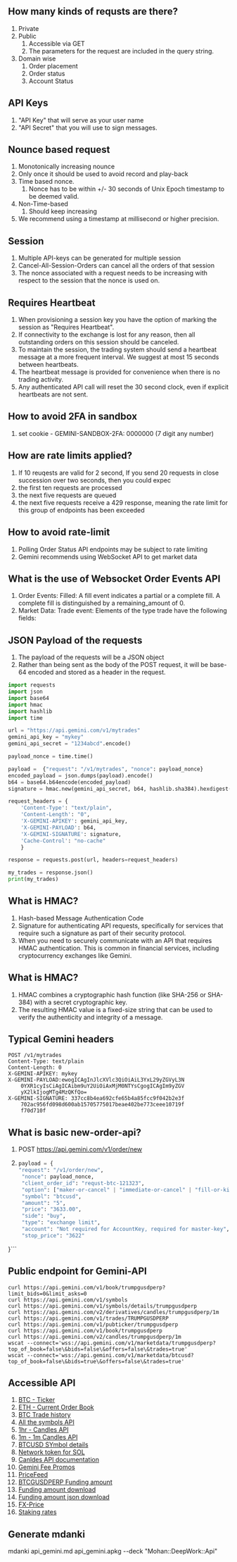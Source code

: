 ## How many kinds of requsts are there?
1. Private
2. Public
    1. Accessible via GET
    2. The parameters for the request are included in the query string.
3. Domain wise
   1. Order placement
   2. Order status
   3. Account Status

## API Keys
1. "API Key" that will serve as your user name
1. "API Secret" that you will use to sign messages.

## Nounce based request
1. Monotonically increasing nounce
1. Only once it should be used to avoid record and play-back
1. Time based nonce. 
   1. Nonce has to be within +/- 30 seconds of Unix Epoch timestamp to be deemed valid.
1. Non-Time-based
   1. Should keep increasing   
1. We recommend using a timestamp at millisecond or higher precision.   

## Session
1. Multiple API-keys can be generated for multiple session
1. Cancel-All-Session-Orders can cancel all the orders of that session
1. The nonce associated with a request needs to be increasing with respect to the session that the nonce is used on.

## Requires Heartbeat
1. When provisioning a session key you have the option of marking the session as "Requires Heartbeat".
1. If connectivity to the exchange is lost for any reason, then all outstanding orders on this session should be canceled.
1. To maintain the session, the trading system should send a heartbeat message at a more frequent interval. We suggest at most 15 seconds between heartbeats.
1. The heartbeat message is provided for convenience when there is no trading activity. 
1. Any authenticated API call will reset the 30 second clock, even if explicit heartbeats are not sent.

## How to avoid 2FA in sandbox
1. set cookie - GEMINI-SANDBOX-2FA: 0000000 (7 digit any number)

## How are rate limits applied?

1. If 10 reuqests are valid for 2 second, If you send 20 requests in close succession over two seconds, then you could expec
1. the first ten requests are processed
1. the next five requests are queued
1. the next five requests receive a 429 response, meaning the rate limit for this group of endpoints has been exceeded


## How to avoid rate-limit
1. Polling Order Status API endpoints may be subject to rate limiting
1. Gemini recommends using WebSocket API to get market data

## What is the use of Websocket Order Events API
1. Order Events: Filled: A fill event indicates a partial or a complete fill. A complete fill is distinguished by a remaining_amount of 0.
1. Market Data: Trade event: Elements of the type trade have the following fields:


## JSON Payload of the requests
1. The payload of the requests will be a JSON object
1. Rather than being sent as the body of the POST request, it will be base-64 encoded and stored as a header in the request.

```python
import requests
import json
import base64
import hmac
import hashlib
import time

url = "https://api.gemini.com/v1/mytrades"
gemini_api_key = "mykey"
gemini_api_secret = "1234abcd".encode()

payload_nonce = time.time()

payload =  {"request": "/v1/mytrades", "nonce": payload_nonce}
encoded_payload = json.dumps(payload).encode()
b64 = base64.b64encode(encoded_payload)
signature = hmac.new(gemini_api_secret, b64, hashlib.sha384).hexdigest()

request_headers = {
    'Content-Type': "text/plain",
    'Content-Length': "0",
    'X-GEMINI-APIKEY': gemini_api_key,
    'X-GEMINI-PAYLOAD': b64,
    'X-GEMINI-SIGNATURE': signature,
    'Cache-Control': "no-cache"
    }

response = requests.post(url, headers=request_headers)

my_trades = response.json()
print(my_trades)
```

## What is HMAC?
1. Hash-based Message Authentication Code
1. Signature for authenticating API requests, specifically for services that require such a signature as part of their security protocol.
1. When you need to securely communicate with an API that requires HMAC authentication. This is common in financial services, including cryptocurrency exchanges like Gemini.

## What is HMAC?
1. HMAC combines a cryptographic hash function (like SHA-256 or SHA-384) with a secret cryptographic key. 
1. The resulting HMAC value is a fixed-size string that can be used to verify the authenticity and integrity of a message.

## Typical Gemini headers

```
POST /v1/mytrades
Content-Type: text/plain
Content-Length: 0
X-GEMINI-APIKEY: mykey
X-GEMINI-PAYLOAD:ewogICAgInJlcXVlc3QiOiAiL3YxL29yZGVyL3N
    0YXR1cyIsCiAgICAibm9uY2UiOiAxMjM0NTYsCgogICAgIm9yZGV
    yX2lkIjogMTg4MzQKfQo=
X-GEMINI-SIGNATURE: 337cc8b4ea692cfe65b4a85fcc9f042b2e3f
    702ac956fd098d600ab15705775017beae402be773ceee10719f
    f70d710f
```

## What is basic new-order-api?

1. POST https://api.gemini.com/v1/order/new
2. ```py
   payload = {
   "request": "/v1/order/new",
    "nonce": payload_nonce,
    "client_order_id": "requst-btc-121323",
    "option": ["maker-or-cancel" | "immediate-or-cancel" | "fill-or-kill"],
    "symbol": "btcusd",
    "amount": "5",
    "price": "3633.00",
    "side": "buy",
    "type": "exchange limit",
    "account": "Not required for AccountKey, required for master-key",
    "stop_price": "3622"
}```

## Public endpoint for Gemini-API

```
curl https://api.gemini.com/v1/book/trumpgusdperp?limit_bids=0&limit_asks=0
curl https://api.gemini.com/v1/symbols
curl https://api.gemini.com/v1/symbols/details/trumpgusdperp
curl https://api.gemini.com/v2/derivatives/candles/trumpgusdperp/1m
curl https://api.gemini.com/v1/trades/TRUMPGUSDPERP
curl https://api.gemini.com/v1/pubticker/trumpgusdperp
curl https://api.gemini.com/v1/book/trumpgusdperp
curl https://api.gemini.com/v2/candles/trumpgusdperp/1m
wscat --connect='wss://api.gemini.com/v1/marketdata/trumpgusdperp?top_of_book=false\&bids=false\&offers=false\&trades=true'
wscat --connect='wss://api.gemini.com/v1/marketdata/btcusd?top_of_book=false\&bids=true\&offers=false\&trades=true'
```

## Accessible API
1. [BTC - Ticker](https://api.gemini.com/v1/pubticker/btcusd)
2. [ETH - Current Order Book](https://api.gemini.com/v1/book/ethusd?limit_bids=5&limit_asks=5)
3. [BTC Trade history](https://api.gemini.com/v1/trades/btcusd)
4. [All the symbols API](https://api.gemini.com/v1/symbols)
5. [1hr - Candles API](https://api.gemini.com/v2/candles/btcusd/1hr)
6. [1m - 1m Candles API](https://api.gemini.com/v2/candles/btcusd/1m)
7. [BTCUSD SYmbol details](https://api.gemini.com/v1/symbols/details/btcusd)
8. [Network token for SOL](https://api.gemini.com/v1/network/SOL)
9. [Canldes API documentation](https://docs.gemini.com/rest-api/#candles)
10. [Gemini Fee Promos](https://api.gemini.com/v1/feepromos)
11. [PriceFeed](https://api.gemini.com/v1/pricefeed)
12. [BTCGUSDPERP Funding amount](https://api.gemini.com/v1/fundingamount/BTCGUSDPERP)
13. [Funding amount download](https://api.gemini.com/v1/fundingamountreport/records.xlsx?symbol=BTCGUSDPERP&fromDate=2021-01-01&toDate=2024-04-25&numRows=100000)
14. [Funding amount json download](https://api.gemini.com/v1/fundingamountreport/records.json?symbol=BTCGUSDPERP&fromDate=2021-01-01&toDate=2024-04-25&numRows=100000)
15. [FX-Price](https://api.gemini.com/v2/fxrate/gbpusd/2024-01-01)
16. [Staking rates](https://api.gemini.com/v1/staking/rates)


## Generate mdanki
mdanki api_gemini.md api_gemini.apkg --deck "Mohan::DeepWork::Api"

